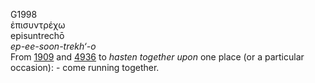 <body>
  <p>G1998<br>  ἐπισυντρέχω  <br> episuntrechō  <br><i>ep-ee-soon-trekh‘-o </i><br>From <a href="g1909.htm">1909</a> and <a href="g4936.htm">4936</a>  to <i>hasten</i> <i>together</i> <i>upon</i> one place (or a particular occasion): - come running together.<br></p>
 </body>